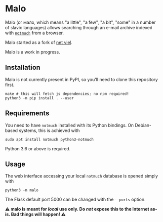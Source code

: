 # Malo

Malo (or мало, which means "a little", "a few", "a bit", "some" in a number of slavic languages) allows searching through an e-mail archive indexed with [`notmuch`](https://notmuchmail.org/) from a browser.

Malo started as a fork of [net viel](https://github.com/DavidMStraub/netviel).

Malo is a work in progress.

## Installation

Malo is not currently present in PyPI, so you'll need to clone this repository first.

```
make # this will fetch js dependencies; no npm required!
python3 -m pip install . --user
```

## Requirements

You need to have `notmuch` installed with its Python bindings. On Debian-based systems, this is achieved with

```
sudo apt install notmuch python3-notmuch
```

Python 3.6 or above is required.

## Usage

The web interface accessing your local `notmuch` database is opened simply with
```
python3 -m malo
```
The Flask default port 5000 can be changed with the `--ports` option.

**:warning: malo is meant for *local* use only. Do *not* expose this to the Internet as-is. Bad things will happen! :warning:**


